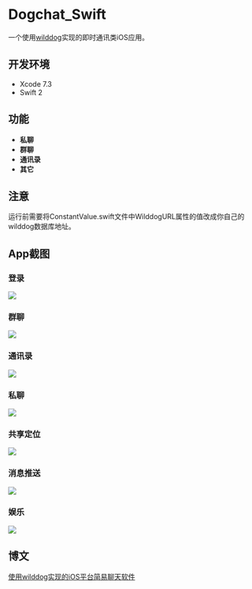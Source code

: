 # Dogchat_Swift

一个使用[wilddog](https://www.wilddog.com/?utm_source=baidu.keyword&utm_medium=cpc&utm_content=company&utm_campaign=TCS0903)实现的即时通讯类iOS应用。

## 开发环境
* Xcode 7.3
* Swift 2

## 功能
* **私聊**
* **群聊**
* **通讯录**
* **其它**


## 注意
运行前需要将ConstantValue.swift文件中WilddogURL属性的值改成你自己的wilddog数据库地址。

## App截图

### 登录
![](http://yrq110.me/img/wilddog-im/3.png)

### 群聊
![](http://yrq110.me/img/wilddog-im/6.png)

### 通讯录
![](http://yrq110.me/img/wilddog-im/7.png)

### 私聊
![](http://yrq110.me/img/wilddog-im/8.png)

### 共享定位
![](http://yrq110.me/img/wilddog-im/11.png)

### 消息推送
![](http://yrq110.me/img/wilddog-im/13.jpg)

### 娱乐
![](http://yrq110.me/img/wilddog-im/14.png)

## 博文
[使用wilddog实现的iOS平台简易聊天软件](http://yrq110.me/2016/08/06/20160806-wilddog-im/)
